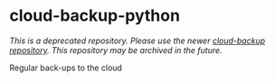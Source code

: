 # cloud-backup-python

_This is a deprecated repository.  Please use the newer
[cloud-backup repository](https://github.com/halprin/cloud-backup).  This repository may be archived in the future._

Regular back-ups to the cloud
